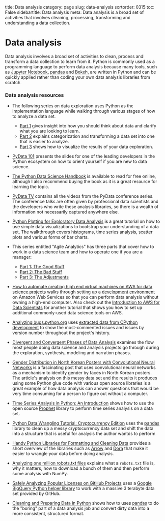 title: Data analysis
category: page
slug: data-analysis
sortorder: 0315
toc: False
sidebartitle: Data analysis
meta: Data analysis is a broad set of activities that involves cleaning, processing, transforming and understanding a data collection.


# Data analysis
Data analysis involves a broad set of activities to clean, process and
transform a data collection to learn from it. Python is commonly used
as a programming language to perform data analysis because many tools,
such as [Jupyter Notebook](/jupyter-notebook.html), 
[pandas](/pandas.html) and [Bokeh](/bokeh.html), are written in Python 
and can be quickly applied rather than coding your own data analysis
libraries from scratch.


### Data analysis resources
* The following series on data exploration uses Python as the 
  implementation language while walking through various stages of
  how to analyze a data set.

    * [Part 1](https://www.districtdatalabs.com/data-exploration-with-python-1)
      gives insight into how you should think about data and clarify
      what you are looking to learn.
    * [Part 2](https://www.districtdatalabs.com/data-exploration-with-python-2)
      explains categorization and transforming a data set into one that
      is easier to analyze.
    * [Part 3](https://www.districtdatalabs.com/data-exploration-with-python-3)
      shows how to visualize the results of your data exploration.

* [PyData 101](https://speakerdeck.com/jakevdp/pydata-101) presents the
  slides for one of the leading developers in the Python ecosystem on how
  to orient yourself if you are new to data science.

* [The Python Data Science Handbook](https://jakevdp.github.io/PythonDataScienceHandbook/)
  is available to read for free online, although I also recommend
  buying the book as it is a great resource for learning the topic.

* [PyData TV](https://www.youtube.com/user/PyDataTV) contains all the
  videos from the PyData conference series. The conference talks are
  often given by professional data scientists and the developers who
  write these analysis libraries, so there is a wealth of information
  not necessarily captured anywhere else.

* [Python Plotting for Exploratory Data Analysis](http://pythonplot.com/)
  is a great tutorial on how to use simple data visualizations to bootstrap
  your understanding of a data set. The walkthrough covers histograms, time
  series analysis, scatter plots and various forms of bar charts.

* This series entitled "Agile Analytics" has three parts that cover how to
  work in a data science team and how to operate one if you are a manager:
  
    * [Part 1: The Good Stuff](https://www.locallyoptimistic.com/post/agile-analytics-p1/)
    * [Part 2: The Bad Stuff](https://www.locallyoptimistic.com/post/agile-analytics-p2/)
    * [Part 3: The Adjustments](https://www.locallyoptimistic.com/post/agile-analytics-p3/)

* [How to automate creating high end virtual machines on AWS for data science projects](https://tsaprailis.com/2017/09/11/How-to-automate-creating-a-virtual-machine-for-data-science/)
  walks through setting up a 
  [development environment](/development-environments.html) on Amazon Web 
  Services so that you can perform data analysis without owning a 
  high-end computer. Also check out the 
  [Introduction to AWS for Data Scientists](https://www.dataquest.io/blog/introduction-to-aws-for-data-scientists/)
  for another tutorial that shows you how to set up additional commonly-used
  data science tools on AWS.

* [Analyzing bugs.python.org](https://tirkarthi.github.io/python/2018/06/26/analyzing-python-bug-tracker.html)
  uses 
  [extracted data from CPython development](https://github.com/tirkarthi/cpython-bugs)
  to show the most-commented issues and issues by version number
  throughout the project's history.

* [Divergent and Convergent Phases of Data Analysis](https://simplystatistics.org/2018/09/14/divergent-and-convergent-phases-of-data-analysis/)
  examines the flow most people doing data science and analysis projects 
  go through during the exploration, synthesis, modeling and narration
  phases.

* [Gender Distribution in North Korean Posters with Convolutional Neural Networks](http://digitalnk.com/blog/2017/09/30/gender-distribution-in-north-korean-posters/)
  is a fascinating post that uses convolutional neural networks as a 
  mechanism to identify gender by faces in North Korean posters. The 
  article's analysis on this messy data set and the results it produces
  using some Python glue code with various open source libraries is
  a great example of how data analysis can answer questions that would
  be very time consuming for a person to figure out without a computer.

* [Time Series Analysis in Python: An Introduction](https://towardsdatascience.com/time-series-analysis-in-python-an-introduction-70d5a5b1d52a)
  shows how to use the open source 
  [Prophet](https://research.fb.com/prophet-forecasting-at-scale/) library
  to perform time series analysis on a data set.

* [Python Data Wrangling Tutorial: Cryptocurrency Edition](https://elitedatascience.com/python-data-wrangling-tutorial)
  uses the [pandas](/pandas.html) library to clean up a messy 
  cryptocurrency data set and shift the data into a structure that
  is useful for analysis the author wantds to perform.

* [Handy Python Libraries for Formatting and Cleaning Data](https://mode.com/blog/python-data-cleaning-libraries)
  provides a short overview of the libraries such as 
  [Arrow](https://arrow.readthedocs.io/en/latest/) and 
  [Dora](https://github.com/NathanEpstein/Dora) that make it easier to 
  wrangle your data before doing analysis.

* [Analyzing one million robots.txt files](https://intoli.com/blog/analyzing-one-million-robots-txt-files/)
  explains what a `robots.txt` file is, why it matters, how to download
  a bunch of them and then perform some analysis with NumPy.

* [Safely Analyzing Popular Licenses on GitHub Projects](https://www.kaggle.com/mrisdal/safely-analyzing-github-projects-popular-licenses/notebook)
  uses a 
  [Google BigQuery Python helper library](https://github.com/SohierDane/BigQuery_Helper/blob/master/bq_helper.py)
  to work with a massive 3 terabyte data set provided by GitHub.

* [Cleaning and Preparing Data in Python](https://towardsdatascience.com/cleaning-and-preparing-data-in-python-494a9d51a878)
  shows how to uses [pandas](/pandas.html) to do the "boring" part of
  a data analysis job and convert dirty data into a more consistent,
  structured format.


